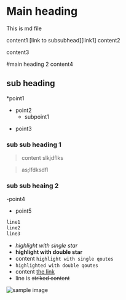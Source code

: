 # Main heading
This is md file

content1 [link to subsubhead][link1]
content2

content3

#main heading 2
content4

## sub heading
*point1
* point2
	* subpoint1
- point3


### sub sub heading 1
> content slkjdflks

> as;lfdksdfl


### sub sub heaing 2

-point4
- point5

```bash
line1
line2
line3
```

* *highlight with single star*
* **highlight with double star**
* content `highlight with single qoutes`
* ``highlighted with double qoutes``
* content [the link](http://google.com)
* line is <s>striked content</s>


![sample image](http://octodex.github.com/images/octdrey-catburn.jpg)


